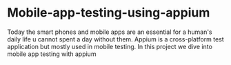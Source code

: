 # Mobile-app-testing-using-appium
Today the smart phones and mobile apps are an essential for a human's daily life u cannot spent a day without them. Appium is a cross-platform test application but mostly used in mobile testing. In this project we dive into mobile app testing with appium

